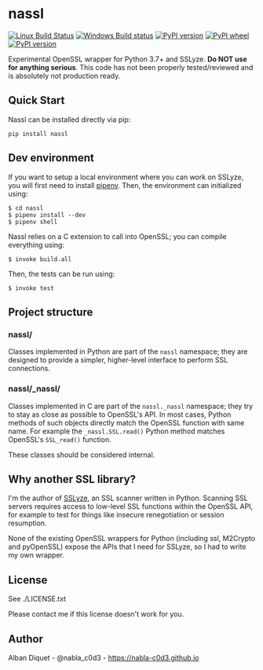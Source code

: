 nassl
=====


[![Linux Build Status](https://travis-ci.org/nabla-c0d3/nassl.svg?branch=master)](https://travis-ci.org/nabla-c0d3/nassl)
[![Windows Build status](https://ci.appveyor.com/api/projects/status/w4571k2gq2lxu1ku?svg=true)](https://ci.appveyor.com/project/nabla-c0d3/nassl)
[![PyPI version](https://img.shields.io/pypi/v/nassl.svg)](https://pypi.org/project/nassl/)
[![PyPI wheel](https://img.shields.io/pypi/wheel/nassl.svg)](https://pypi.org/project/nassl/)
[![PyPI version](https://img.shields.io/pypi/pyversions/nassl.svg)](https://pypi.org/project/nassl/)

Experimental OpenSSL wrapper for Python 3.7+ and SSLyze. **Do NOT use for anything serious**. This code has not
been properly tested/reviewed and is absolutely not production ready.


Quick Start
-----------

Nassl can be installed directly via pip:

    pip install nassl


Dev environment
---------------

If you want to setup a local environment where you can work on SSLyze, you will first need to install
[pipenv](https://docs.pipenv.org/). Then, the environment can initialized using:

    $ cd nassl
    $ pipenv install --dev
    $ pipenv shell

Nassl relies on a C extension to call into OpenSSL; you can compile everything using:

    $ invoke build.all

Then, the tests can be run using:

    $ invoke test


Project structure
-----------------

### nassl/

Classes implemented in Python are part of the `nassl` namespace; they are designed to provide a simpler, higher-level
interface to perform SSL connections.


### nassl/_nassl/

Classes implemented in C are part of the `nassl._nassl` namespace; they try to stay as close as possible to OpenSSL's
API. In most cases, Python methods of such objects directly match the OpenSSL function with same name. For example the
`_nassl.SSL.read()` Python method matches OpenSSL's `SSL_read()` function.

These classes should be considered internal.


Why another SSL library?
------------------------

I'm the author of [SSLyze](https://github.com/nabla-c0d3/sslyze), an SSL scanner written in Python. Scanning SSL servers
requires access to low-level SSL functions within the OpenSSL API, for example to test for things like insecure
renegotiation or session resumption.

None of the existing OpenSSL wrappers for Python (including ssl, M2Crypto and pyOpenSSL) expose the APIs that I need for
SSLyze, so I had to write my own wrapper.


License
-------

See ./LICENSE.txt

Please contact me if this license doesn't work for you.


Author
------

Alban Diquet - @nabla_c0d3 - https://nabla-c0d3.github.io
